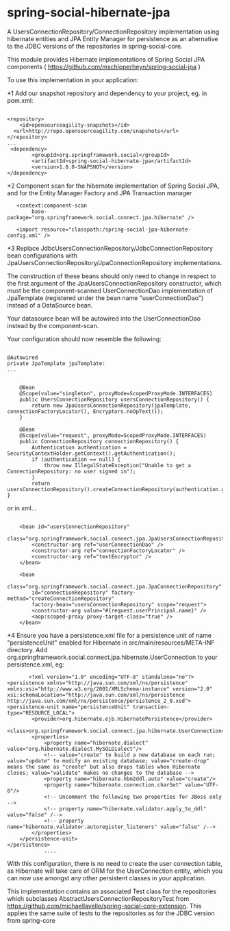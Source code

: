 spring-social-hibernate-jpa
======================================

A UsersConnectionRepository/ConnectionRepository implementation using hibernate entities and JPA Entity Manager for persistence 
as an alternative to the JDBC versions of the repositories in spring-social-core. 

This module provides Hibernate implementations of Spring Social JPA components ( https://github.com/mschipperheyn/spring-social-jpa ) 

To use this implementation in your application:

*1 Add our snapshot repository and dependency to your project, eg. in pom.xml:

```

<repository>
    <id>opensourceagility-snapshots</id>
  <url>http://repo.opensourceagility.com/snapshots</url>
</repository>
...
 <dependency>
        <groupId>org.springframework.social</groupId>
        <artifactId>spring-social-hibernate-jpa</artifactId>
	    <version>1.0.0-SNAPSHOT</version>
</dependency>

```

*2 Component scan for the hibernate implementation of Spring Social JPA, and for the Entity Manager Factory and JPA Transaction manager

```
   <context:component-scan
		base-package="org.springframework.social.connect.jpa.hibernate" />
	
   <import resource="classpath:/spring-social-jpa-hibernate-config.xml" />

```

*3 Replace JdbcUsersConnectionRepository/JdbcConnectionRepository bean configurations with 
JpaUsersConnectionRepository/JpaConnectionRepository implementations.  

The construction of these beans should only need to change in respect to the first argument of the
JpaUsersConnectionRepository constructor, which must be the component-scanned UserConnectionDao implementation of JpaTemplate (registered under the bean name
"userConnectionDao") instead of a DataSource bean.

Your datasource bean will be autowired into the UserConnectionDao instead by the component-scan.

Your configuration should now resemble the following:

```

@Autowired 
private JpaTemplate jpaTemplate:
...


    @Bean
    @Scope(value="singleton", proxyMode=ScopedProxyMode.INTERFACES) 
	public UsersConnectionRepository usersConnectionRepository() {
		return new JpaUsersConnectionRepository(jpaTemplate, connectionFactoryLocator(), Encryptors.noOpText());
	}

	@Bean
	@Scope(value="request", proxyMode=ScopedProxyMode.INTERFACES)	
	public ConnectionRepository connectionRepository() {
		Authentication authentication = SecurityContextHolder.getContext().getAuthentication();
		if (authentication == null) {
			throw new IllegalStateException("Unable to get a ConnectionRepository: no user signed in");
		}
		return usersConnectionRepository().createConnectionRepository(authentication.getName());
}

```

or in xml...

```

    <bean id="usersConnectionRepository"
    	class="org.springframework.social.connect.jpa.JpaUsersConnectionRepository">
		<constructor-arg ref="userConnectionDao" />
		<constructor-arg ref="connectionFactoryLocator" />
		<constructor-arg ref="textEncryptor" />
    </bean>

	<bean
		class="org.springframework.social.connect.jpa.JpaConnectionRepository"
		id="connectionRepository" factory-method="createConnectionRepository"
		factory-bean="usersConnectionRepository" scope="request">
		<constructor-arg value="#{request.userPrincipal.name}" />
		<aop:scoped-proxy proxy-target-class="true" />
	</bean>
```

*4  Ensure you have a persistence.xml file for a persistence unit of name "persistenceUnit" enabled for Hibernate in src/main/resources/META-INF directory.  Add <class>org.springframework.social.connect.jpa.hibernate.UserConnection</class> to your persistence.xml, eg:

```
       <?xml version="1.0" encoding="UTF-8" standalone="no"?>
<persistence xmlns="http://java.sun.com/xml/ns/persistence" xmlns:xsi="http://www.w3.org/2001/XMLSchema-instance" version="2.0" xsi:schemaLocation="http://java.sun.com/xml/ns/persistence http://java.sun.com/xml/ns/persistence/persistence_2_0.xsd">
<persistence-unit name="persistenceUnit" transaction-type="RESOURCE_LOCAL">
        <provider>org.hibernate.ejb.HibernatePersistence</provider>
        <class>org.springframework.social.connect.jpa.hibernate.UserConnection</class> 
        <properties>
            <property name="hibernate.dialect" value="org.hibernate.dialect.MySQLDialect"/>
            <!-- value="create" to build a new database on each run; value="update" to modify an existing database; value="create-drop" means the same as "create" but also drops tables when Hibernate closes; value="validate" makes no changes to the database -->
            <property name="hibernate.hbm2ddl.auto" value="create"/>
            <property name="hibernate.connection.charSet" value="UTF-8"/>
            <!-- Uncomment the following two properties for JBoss only -->
            <!-- property name="hibernate.validator.apply_to_ddl" value="false" /-->
            <!-- property name="hibernate.validator.autoregister_listeners" value="false" /-->
        </properties>
    </persistence-unit>
</persistence>
            ....

```

With this configuration, there is no need to create the user connection table, as Hibernate will take care of
ORM for the UserConnection entity, which you can now use amongst any other persistent classes in your application.

This implementation contains an associated Test class for the repositories which subclasses AbstractUsersConnectionRepositoryTest
from https://github.com/michaellavelle/spring-social-core-extension.   This applies the same suite of tests to the
repositories as for the JDBC version from spring-core


